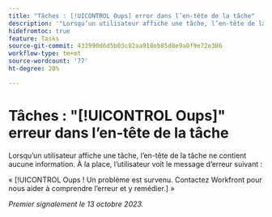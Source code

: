 ```yaml
---
title: "Tâches : [!UICONTROL Oups] error dans l’en-tête de la tâche"
description: '"Lorsqu’un utilisateur affiche une tâche, l’en-tête de la tâche ne contient aucune information. À la place, l’utilisateur voit un message "Whoops".'
hidefromtoc: true
feature: Tasks
source-git-commit: 433990d6d5b03c82aa918eb85d8e9a0f9e72e386
workflow-type: tm+mt
source-wordcount: '77'
ht-degree: 28%

---
```



# Tâches : &quot;[!UICONTROL Oups]&quot; erreur dans l’en-tête de la tâche

Lorsqu’un utilisateur affiche une tâche, l’en-tête de la tâche ne contient aucune information. À la place, l’utilisateur voit le message d’erreur suivant :

« [!UICONTROL Oups ! Un problème est survenu. Contactez Workfront pour nous aider à comprendre l’erreur et y remédier.] »


_Premier signalement le 13 octobre 2023._
